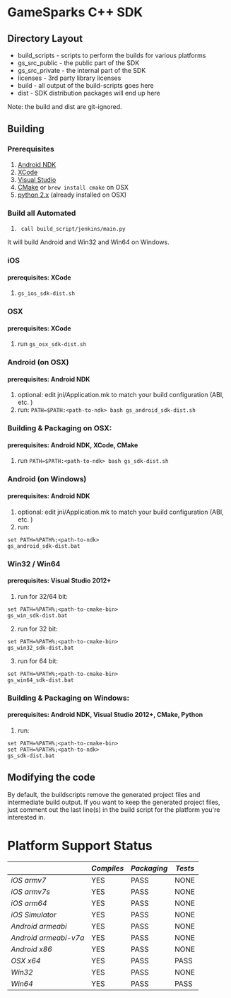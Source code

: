 # GameSparks C++ SDK

## Directory Layout
* build_scripts - scripts to perform the builds for various platforms
* gs_src_public - the public part of the SDK
* gs_src_private - the internal part of the SDK
* licenses - 3rd party library licenses
* build - all output of the build-scripts goes here
* dist - SDK distribution packages will end up here

Note: the build and dist are git-ignored.

## Building

### Prerequisites
1. [Android NDK](https://developer.android.com/tools/sdk/ndk/index.html#download)
2. [XCode](https://developer.apple.com/xcode/downloads/)
3. [Visual Studio](http://www.visualstudio.com/downloads/download-visual-studio-vs.aspx)
4. [CMake](http://www.cmake.org/download/) or ```brew install cmake``` on OSX
5. [python 2.x](https://www.python.org/downloads/) (already installed on OSX)

### Build all Automated

1. ``` call build_script/jenkins/main.py```

It will build Android and Win32 and Win64 on Windows.

### iOS
#### prerequisites: XCode

1. ```gs_ios_sdk-dist.sh```


### OSX
#### prerequisites: XCode

1. run ```gs_osx_sdk-dist.sh```


### Android (on OSX)
#### prerequisites: Android NDK

1. optional: edit jni/Application.mk to match your build configuration (ABI, etc. )
2. run: ```PATH=$PATH:<path-to-ndk> bash gs_android_sdk-dist.sh```


### Building & Packaging on OSX:
#### prerequisites: Android NDK, XCode, CMake

1. run ```PATH=$PATH:<path-to-ndk> bash gs_sdk-dist.sh```


### Android (on Windows)
#### prerequisites: Android NDK

1. optional: edit jni/Application.mk to match your build configuration (ABI, etc. )
2. run:
```
set PATH=%PATH%;<path-to-ndk>
gs_android_sdk-dist.bat
```


### Win32 / Win64
#### prerequisites: Visual Studio 2012+

1. run for 32/64 bit:
```
set PATH=%PATH%;<path-to-cmake-bin>
gs_win_sdk-dist.bat
```

2. run for 32 bit:
```
set PATH=%PATH%;<path-to-cmake-bin>
gs_win32_sdk-dist.bat
```

3. run for 64 bit:
```
set PATH=%PATH%;<path-to-cmake-bin>
gs_win64_sdk-dist.bat
```

### Building & Packaging on Windows:
#### prerequisites: Android NDK, Visual Studio 2012+, CMake, Python

1. run:
```
set PATH=%PATH%;<path-to-cmake-bin>
set PATH=%PATH%;<path-to-ndk>
gs_sdk-dist.bat
```

## Modifying the code

By default, the buildscripts remove the generated project files and intermediate build output.
If you want to keep the generated project files, just comment out the last line(s) in the build
script for the platform you're interested in.

# Platform Support Status

|                        | *Compiles* | *Packaging* | *Tests* |
|------------------------|------------|-------------|---------|
| *iOS armv7*            |    YES     |     PASS    |   NONE  |
| *iOS armv7s*           |    YES     |     PASS    |   NONE  |
| *iOS arm64*            |    YES     |     PASS    |   NONE  |
| *iOS Simulator*        |    YES     |     PASS    |   NONE  |
| *Android armeabi*      |    YES     |     PASS    |   NONE  |
| *Android armeabi-v7a*  |    YES     |     PASS    |   NONE  |
| *Android x86*          |    YES     |     PASS    |   NONE  |
| *OSX x64*              |    YES     |     PASS    |   PASS  |
| *Win32*                |    YES     |     PASS    |   NONE  |
| *Win64*                |    YES     |     PASS    |   PASS  |
